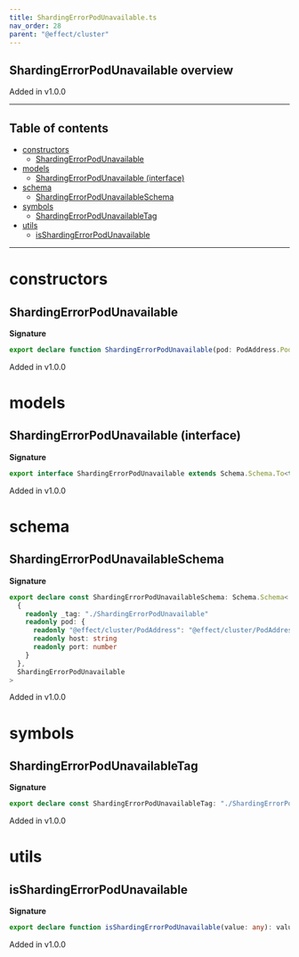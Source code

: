 ```yaml
---
title: ShardingErrorPodUnavailable.ts
nav_order: 28
parent: "@effect/cluster"
---
```


## ShardingErrorPodUnavailable overview

Added in v1.0.0

---

<h2 class="text-delta">Table of contents</h2>

- [constructors](#constructors)
  - [ShardingErrorPodUnavailable](#shardingerrorpodunavailable)
- [models](#models)
  - [ShardingErrorPodUnavailable (interface)](#shardingerrorpodunavailable-interface)
- [schema](#schema)
  - [ShardingErrorPodUnavailableSchema](#shardingerrorpodunavailableschema)
- [symbols](#symbols)
  - [ShardingErrorPodUnavailableTag](#shardingerrorpodunavailabletag)
- [utils](#utils)
  - [isShardingErrorPodUnavailable](#isshardingerrorpodunavailable)

---

# constructors

## ShardingErrorPodUnavailable

**Signature**

```ts
export declare function ShardingErrorPodUnavailable(pod: PodAddress.PodAddress): ShardingErrorPodUnavailable
```

Added in v1.0.0

# models

## ShardingErrorPodUnavailable (interface)

**Signature**

```ts
export interface ShardingErrorPodUnavailable extends Schema.Schema.To<typeof ShardingErrorPodUnavailableSchema_> {}
```

Added in v1.0.0

# schema

## ShardingErrorPodUnavailableSchema

**Signature**

```ts
export declare const ShardingErrorPodUnavailableSchema: Schema.Schema<
  {
    readonly _tag: "./ShardingErrorPodUnavailable"
    readonly pod: {
      readonly "@effect/cluster/PodAddress": "@effect/cluster/PodAddress"
      readonly host: string
      readonly port: number
    }
  },
  ShardingErrorPodUnavailable
>
```

Added in v1.0.0

# symbols

## ShardingErrorPodUnavailableTag

**Signature**

```ts
export declare const ShardingErrorPodUnavailableTag: "./ShardingErrorPodUnavailable"
```

Added in v1.0.0

# utils

## isShardingErrorPodUnavailable

**Signature**

```ts
export declare function isShardingErrorPodUnavailable(value: any): value is ShardingErrorPodUnavailable
```

Added in v1.0.0
